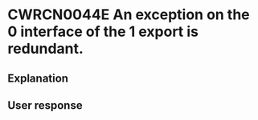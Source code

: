# CWRCN0044E An exception on the 0 interface of the 1 export is redundant.

## Explanation

## User response